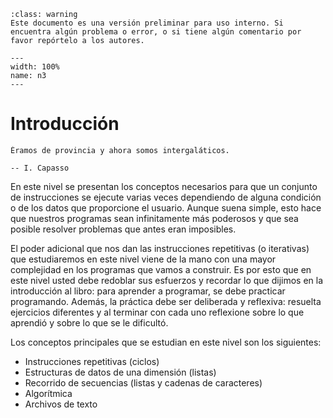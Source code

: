 ```{admonition} Versión borrador / preliminar
:class: warning
Este documento es una versión preliminar para uso interno. Si encuentra algún problema o error, o si tiene algún comentario por favor repórtelo a los autores.
```


```{figure} ./../imagenes/nivel3.png
---
width: 100%
name: n3
---
```

# Introducción

```{epigraph}
Éramos de provincia y ahora somos intergaláticos.
 
-- I. Capasso
```

En este nivel se presentan los conceptos necesarios para que un conjunto de instrucciones se ejecute varias veces dependiendo de alguna condición o de los datos que proporcione el usuario. Aunque suena simple, esto hace que nuestros programas sean infinitamente más poderosos y que sea posible resolver problemas que antes eran imposibles.

El poder adicional que nos dan las instrucciones repetitivas (o iterativas) que estudiaremos en este nivel viene de la mano con una mayor complejidad en los programas que vamos a construir. Es por esto que en este nivel usted debe redoblar sus esfuerzos y recordar lo que dijimos en la introducción al libro: para aprender a programar, se debe practicar programando. Además, la práctica debe ser deliberada y reflexiva: resuelta ejercicios diferentes y al terminar con cada uno reflexione sobre lo que aprendió y sobre lo que se le dificultó.

Los conceptos principales que se estudian en este nivel son los siguientes:

* Instrucciones repetitivas (ciclos)
* Estructuras de datos de una dimensión (listas)
* Recorrido de secuencias (listas y cadenas de caracteres)
* Algorítmica
* Archivos de texto

